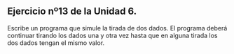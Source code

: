 ## Ejercicio nº13 de la Unidad 6.

Escribe un programa que simule la tirada de dos dados. El programa deberá
continuar tirando los dados una y otra vez hasta que en alguna tirada los dos
dados tengan el mismo valor.